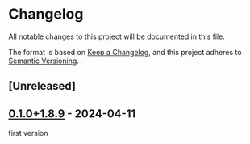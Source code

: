 # Changelog
All notable changes to this project will be documented in this file.

The format is based on [Keep a Changelog](https://keepachangelog.com/en/1.0.0/),
and this project adheres to [Semantic Versioning](https://semver.org/spec/v2.0.0.html).

## [Unreleased]

## [0.1.0+1.8.9](https://github.com/Maroon502/couenne-src/releases/tag/v0.1.0+1.8.9) - 2024-04-11

first version
